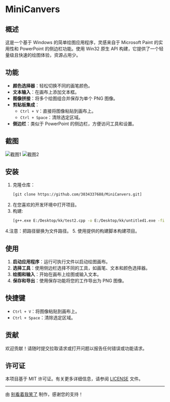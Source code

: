 # MiniCanvers

## 概述

这是一个基于 Windows 的简单绘图应用程序，灵感来自于 Microsoft Paint 的实用性和 PowerPoint 的侧边栏功能。使用 Win32 原生 API 构建，它提供了一个轻量级且快速的绘图体验，资源占用少。

## 功能

- **颜色选择器**：轻松切换不同的画笔颜色。
- **文本输入**：在画布上添加文本框。
- **图像拼接**：将多个绘图组合并保存为单个 PNG 图像。
- **剪贴板集成**：
  - `Ctrl + V`：直接将图像粘贴到画布上。
  - `Ctrl + Space`：清除选定区域。
- **侧边栏**：类似于 PowerPoint 的侧边栏，方便访问工具和设置。

## 截图

![截图1](![image](https://github.com/user-attachments/assets/ab26c53d-7965-4cc4-b720-342097544cf4)
)
![截图2](screenshots/screenshot2.png)

## 安装

1. 克隆仓库：
   ```bash
   [git clone https://github.com/3034337688/MiniCanvers.git]
   ```
2. 在您喜欢的开发环境中打开项目。
3. 构建:
   ```bash
   [g++.exe E:/Desktop/kk/test2.cpp -o E:/Desktop/kk/untitled1.exe -finput-charset=UTF-8 -fexec-charset=gbk -g3 -pipe -Wall -D_DEBUG -DUNICODE -D_UNICODE -mwindows -LE:/Desktop/curl-8.11.0_2-win64-mingw/curl-8.11.0_2-win64-mingw/lib -Wl,--stack,12582912 -LC:\Windows\System32 -lgdi32 -luser32 -lcomctl32 -lcomdlg32 -lgdiplus -lshlwapi -static]
   
   ```
4.注意：把路径替换为文件路径。
5. 使用提供的构建脚本构建项目。

## 使用

1. **启动应用程序**：运行可执行文件以启动绘图画布。
2. **选择工具**：使用侧边栏选择不同的工具，如画笔、文本和颜色选择器。
3. **绘图和输入**：开始在画布上绘图或输入文本。
4. **保存和导出**：使用保存功能将您的工作导出为 PNG 图像。

## 快捷键

- `Ctrl + V`：将图像粘贴到画布上。
- `Ctrl + Space`：清除选定区域。

## 贡献

欢迎贡献！请随时提交拉取请求或打开问题以报告任何错误或功能请求。

## 许可证

本项目基于 MIT 许可证。有关更多详细信息，请参阅 [LICENSE](LICENSE) 文件。

---

由 [别看着我笑了](https://baidu.com) 制作，感谢您的支持！
